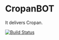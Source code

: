 # CropanBOT
It delivers Cropan.

[![Build Status](https://travis-ci.org/vgomes/CropanBOT.svg)](https://travis-ci.org/vgomes/CropanBOT)